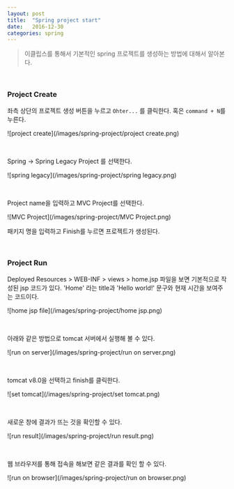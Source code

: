 ```yaml
---
layout: post
title:  "Spring project start"
date:   2016-12-30
categories: spring
---
```


> 이클립스를 통해서 기본적인 spring 프로젝트를 생성하는 방법에 대해서 알아본다.  

<br>  

### Project Create  

좌측 상단의 프로젝트 생성 버튼을 누르고 `Ohter...` 를 클릭한다. 혹은 `command + N`를 누른다.  

![project create](/images/spring-project/project create.png)  

<br>  

Spring -> Spring Legacy Project 를 선택한다.  

![spring legacy](/images/spring-project/spring legacy.png)  

<br>  

Project name을 입력하고 MVC Project를 선택한다.  

![MVC Project](/images/spring-project/MVC Project.png)   

패키지 명을 입력하고 Finish를 누르면 프로젝트가 생성된다.  

<br>  

### Project Run   

Deployed Resources > WEB-INF > views > home.jsp 파일을 보면 기본적으로 작성된 jsp 코드가 있다. 'Home' 라는 title과 'Hello world!' 문구와 현재 시간을 보여주는 코드이다.  

![home jsp file](/images/spring-project/home jsp.png)   

<br>  

아래와 같은 방법으로 tomcat 서버에서 실행해 볼 수 있다.

![run on server](/images/spring-project/run on server.png)   

<br>  

tomcat v8.0을 선택하고 finish를 클릭한다.  

![set tomcat](/images/spring-project/set tomcat.png)   

<br>  

새로운 창에 결과가 뜨는 것을 확인할 수 있다.  

![run result](/images/spring-project/run result.png)  

<br>  

웹 브라우저를 통해 접속을 해보면 같은 결과를 확인 할 수 있다.    

![run on browser](/images/spring-project/run on browser.png)  

